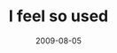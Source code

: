 ---
layout: base.njk
title : 'I feel so used' 
view_title : 'I feel so used' 
year : '2009' 
date : '2009-08-05' 
img_file : '/drawing/ifeelsoused.png' 
html_file : 'ifeelsoused' 
next_html : 'yourelikeaghost.html' 
year_order : '216' 
permalink : "title/{{html_file}}.html"
---